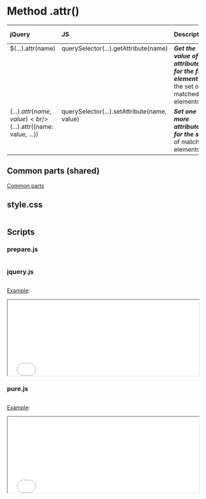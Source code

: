 # Method .attr()

<style>
td {
  vertical-align: top;
}
</style>

| jQuery | JS | Description | API Reference |
|:--|:--|:--|:--:|
| $(...).attr(name) | querySelector(...).getAttribute(name) | **_Get the value of an attribute for the first element_** in the set of matched elements. | [API doc](https://api.jquery.com/attr/) |
| $(...).attr(name, value)<br />$(...).attr({name: value, ...}) | querySelector(...).setAttribute(name, value) | **_Set one or more attributes for the set_** of matched elements. | ^|

## Common parts (shared)

[Common parts](/docs/mdview.html?example/index.md)

## style.css

```css:src/style.css
```

## Scripts

### prepare.js

```js:src/prepare.js
```

### jquery.js

```js:src/jquery.js
```

[Example](example.html?jquery):

<iframe width="100%" height="200" src="example.html?jquery"></iframe>

### pure.js

```js:src/pure.js
```

[Example](example.html?pure):

<iframe width="100%" height="200" src="example.html?pure"></iframe>
